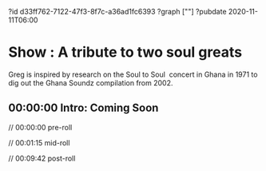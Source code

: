 ?id d33ff762-7122-47f3-8f7c-a36ad1fc6393
?graph [""]
?pubdate 2020-11-11T06:00

# Show : A tribute to two soul greats

Greg is inspired by research on the Soul to Soul  concert in Ghana in 1971 to dig out the Ghana Soundz compilation from 2002.

## 00:00:00 Intro: Coming Soon

// 00:00:00 pre-roll

// 00:01:15 mid-roll

// 00:09:42 post-roll
